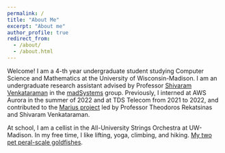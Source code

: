 ```yaml
---
permalink: /
title: "About Me"
excerpt: "About me"
author_profile: true
redirect_from: 
  - /about/
  - /about.html
---
```


Welcome! I am a 4-th year undergraduate student studying Computer Science and Mathematics at the University of Wisconsin-Madison. I am an undergraduate research assistant advised by Professor [Shivaram Venkataraman](https://shivaram.org/) in the [madSystems](https://madsystems.cs.wisc.edu/) group. Previously, I interned at AWS Aurora in the summer of 2022 and at TDS Telecom from 2021 to 2022, and contributed to the [Marius project](https://marius-project.org/) led by Professor Theodoros Rekatsinas and Shivaram Venkataraman.

At school, I am a cellist in the All-University Strings Orchestra at UW-Madison. In my free time, I like lifting, yoga, climbing, and hiking. [My two pet peral-scale goldfishes](/images/fishy.jpg).
